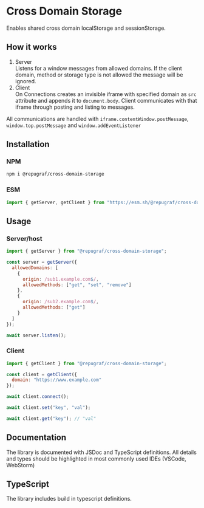 # Cross Domain Storage

Enables shared cross domain localStorage and sessionStorage.

## How it works

1. Server  
   Listens for a window messages from allowed domains.
   If the client domain, method or storage type is not allowed the message will be ignored.
2. Client  
   On Connections creates an invisible iframe with specified domain as `src` attribute and appends it to `document.body`.
   Client communicates with that iframe through posting and listing to messages.

All communications are handled with `iframe.contentWindow.postMessage`, `window.top.postMessage` and `window.addEventListener`

## Installation

### NPM

```sh
npm i @repugraf/cross-domain-storage
```

### ESM

```js
import { getServer, getClient } from "https://esm.sh/@repugraf/cross-domain-storage";
```

## Usage

### Server/host

```js
import { getServer } from "@repugraf/cross-domain-storage";

const server = getServer({
  allowedDomains: [
    {
      origin: /sub1.example.com$/,
      allowedMethods: ["get", "set", "remove"]
    },
    {
      origin: /sub2.example.com$/,
      allowedMethods: ["get"]
    }
  ]
});

await server.listen();
```

### Client

```js
import { getClient } from "@repugraf/cross-domain-storage";

const client = getClient({
  domain: "https://www.example.com"
});

await client.connect();

await client.set("key", "val");

await client.get("key"); // "val"
```

## Documentation

The library is documented with JSDoc and TypeScript definitions.
All details and types should be highlighted in most commonly used IDEs (VSCode, WebStorm)

## TypeScript

The library includes build in typescript definitions.
